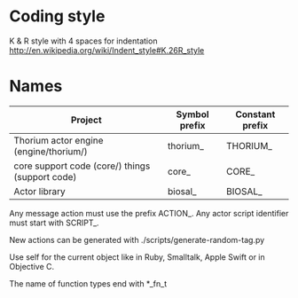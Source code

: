 
# Coding style

K & R style with 4 spaces for indentation
http://en.wikipedia.org/wiki/Indent_style#K.26R_style

# Names

| Project | Symbol prefix | Constant prefix |
| --- | --- | --- |
| Thorium actor engine (engine/thorium/) | thorium_ | THORIUM_ |
| core support code (core/) things (support code) | core_ | CORE_ |
| Actor library | biosal_ | BIOSAL_ |

Any message action must use the prefix ACTION_.
Any actor script identifier must start with SCRIPT_.

New actions can be generated with ./scripts/generate-random-tag.py

Use self for the current object like in Ruby, Smalltalk, Apple Swift
or in Objective C.

The name of function types end with  *_fn_t
